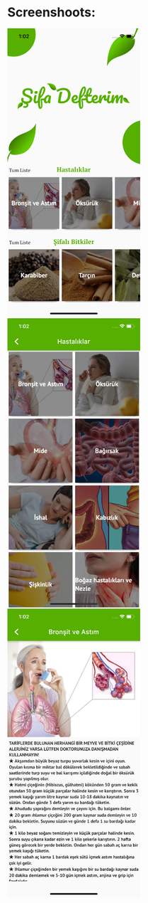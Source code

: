 # Screenshoots:

<img src="https://raw.githubusercontent.com/tuncay98/Sifa_Defteri_Flutter/master/images/home.png" width=300 >
<img src="https://raw.githubusercontent.com/tuncay98/Sifa_Defteri_Flutter/master/images/category.png" width=300 >
<img src="https://raw.githubusercontent.com/tuncay98/Sifa_Defteri_Flutter/master/images/blog.png" width=300 >
